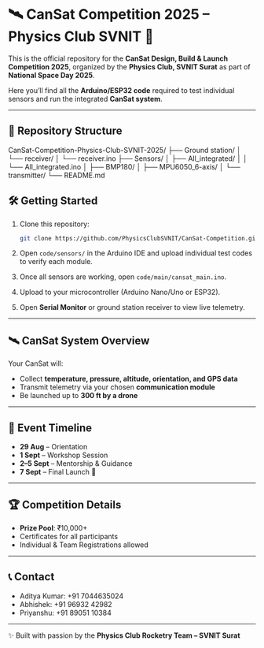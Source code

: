 # 🛰️ CanSat Competition 2025 – Physics Club SVNIT 🚀

This is the official repository for the **CanSat Design, Build & Launch Competition 2025**, organized by the **Physics Club, SVNIT Surat** as part of **National Space Day 2025**.  

Here you’ll find all the **Arduino/ESP32 code** required to test individual sensors and run the integrated **CanSat system**.

---

## 📂 Repository Structure

CanSat-Competition-Physics-Club-SVNIT-2025/
├── Ground station/
│ └── receiver/
│ └── receiver.ino
├── Sensors/
│ ├── All_integrated/
│ │ └── All_integrated.ino
│ ├── BMP180/
│ ├── MPU6050_6-axis/
│ └── transmitter/
└── README.md

## 🛠️ Getting Started

1. Clone this repository:
   ```bash
   git clone https://github.com/PhysicsClubSVNIT/CanSat-Competition.git
   ```

2. Open `code/sensors/` in the Arduino IDE and upload individual test codes to verify each module.  
3. Once all sensors are working, open `code/main/cansat_main.ino`.  
4. Upload to your microcontroller (Arduino Nano/Uno or ESP32).  
5. Open **Serial Monitor** or ground station receiver to view live telemetry.  

---

## 🛰️ CanSat System Overview

Your CanSat will:
- Collect **temperature, pressure, altitude, orientation, and GPS data**
- Transmit telemetry via your chosen **communication module**
- Be launched up to **300 ft by a drone**

---

## 📅 Event Timeline

- **29 Aug** – Orientation  
- **1 Sept** – Workshop Session  
- **2–5 Sept** – Mentorship & Guidance  
- **7 Sept** – Final Launch 🚀  

---

## 🏆 Competition Details

- **Prize Pool**: ₹10,000+  
- Certificates for all participants  
- Individual & Team Registrations allowed  

---

## 📞 Contact

- Aditya Kumar: +91 7044635024  
- Abhishek: +91 96932 42982  
- Priyanshu: +91 89051 10384  

---

✨ Built with passion by the **Physics Club Rocketry Team – SVNIT Surat**
